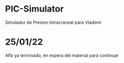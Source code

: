 # PIC-Simulator
Simulador de Presion Intracraneal para Vladimir
# 25/01/22
Alfa ya terminado, en espera del material para continuar
